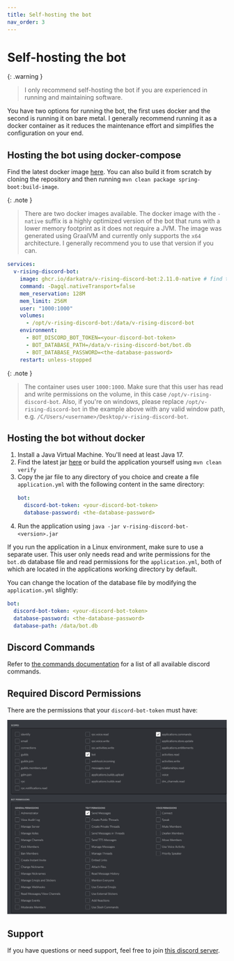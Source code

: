 ```yaml
---
title: Self-hosting the bot
nav_order: 3
---
```


# Self-hosting the bot

{: .warning }
> I only recommend self-hosting the bot if you are experienced in running and maintaining software.

You have two options for running the bot, the first uses docker and the second is running it on bare metal.
I generally recommend running it as a docker container as it reduces the maintenance effort and simplifies the configuration on your end.

## Hosting the bot using docker-compose

Find the latest docker image [here](https://github.com/DarkAtra/v-rising-discord-bot/pkgs/container/v-rising-discord-bot).
You can also build it from scratch by cloning the repository and then running `mvn clean package spring-boot:build-image`.

{: .note }
> There are two docker images available. The docker image with the `-native` suffix is a highly optimized version of the bot that runs with a lower
> memory footprint as it does not require a JVM. The image was generated using GraalVM and currently only supports the `x64` architecture.
> I generally recommend you to use that version if you can.

[//]: # (@formatter:off)
```yaml
services:
  v-rising-discord-bot:
    image: ghcr.io/darkatra/v-rising-discord-bot:2.11.0-native # find the latest version here: https://github.com/DarkAtra/v-rising-discord-bot/releases
    command: -Dagql.nativeTransport=false
    mem_reservation: 128M
    mem_limit: 256M
    user: "1000:1000"
    volumes:
      - /opt/v-rising-discord-bot:/data/v-rising-discord-bot
    environment:
      - BOT_DISCORD_BOT_TOKEN=<your-discord-bot-token>
      - BOT_DATABASE_PATH=/data/v-rising-discord-bot/bot.db
      - BOT_DATABASE_PASSWORD=<the-database-password>
    restart: unless-stopped
```
[//]: # (@formatter:on)

{: .note }
> The container uses user `1000:1000`. Make sure that this user has read and write permissions on the volume, in this
> case `/opt/v-rising-discord-bot`. Also, if you're on windows, please replace `/opt/v-rising-discord-bot` in the
> example above with any valid window path, e.g. `/C/Users/<username>/Desktop/v-rising-discord-bot`.

## Hosting the bot without docker

1. Install a Java Virtual Machine. You'll need at least Java 17.
2. Find the latest jar [here](https://github.com/DarkAtra/v-rising-discord-bot/releases) or build the application yourself using `mvn clean verify`
3. Copy the jar file to any directory of you choice and create a file `application.yml` with the following content in the same directory:
   ```yaml
   bot:
     discord-bot-token: <your-discord-bot-token>
     database-password: <the-database-password>
   ```
4. Run the application using `java -jar v-rising-discord-bot-<version>.jar`

If you run the application in a Linux environment, make sure to use a separate user.
This user only needs read and write permissions for the `bot.db` database file and read
permissions for the `application.yml`, both of which are located in the applications
working directory by default.

You can change the location of the database file by modifying the `application.yml` slightly:

[//]: # (@formatter:off)
```yaml
bot:
  discord-bot-token: <your-discord-bot-token>
  database-password: <the-database-password>
  database-path: /data/bot.db
```
[//]: # (@formatter:on)

## Discord Commands

Refer to [the commands documentation](commands.md) for a list of all available discord commands.

## Required Discord Permissions

There are the permissions that your `discord-bot-token` must have:

<img alt="Required Discord Permissions" src="assets/discord-permissions.png" width="1000"/>

## Support

If you have questions or need support, feel free to join [this discord server](https://discord.gg/KcMcYKa6Nt).
